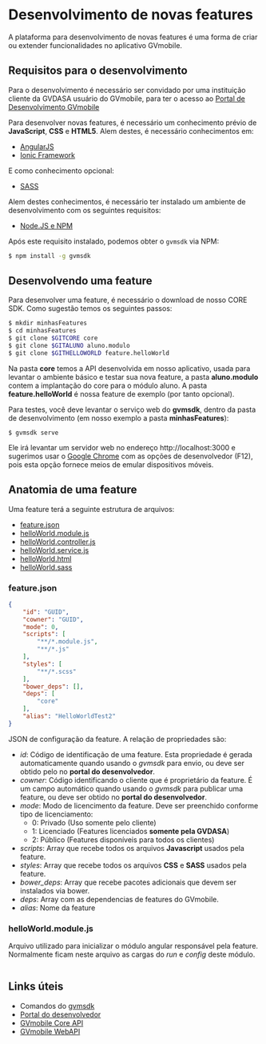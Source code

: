 # Desenvolvimento de novas features

A plataforma para desenvolvimento de novas features é uma forma de criar ou extender funcionalidades no aplicativo GVmobile.

## Requisitos para o desenvolvimento

Para o desenvolvimento é necessário ser convidado por uma instituição cliente da GVDASA usuário do GVmobile, para ter o acesso ao [Portal de Desenvolvimento GVmobile](https://painel.gvmobile.net.br/)

Para desenvolver novas features, é necessário um conhecimento prévio de **JavaScript**, **CSS** e **HTML5**. Alem destes, é necessário conhecimentos em:

* [AngularJS](https://angularjs.org/)
* [Ionic Framework](http://ionicframework.com/)

E como conhecimento opcional:

* [SASS](http://sass-lang.com/)

Alem destes conhecimentos, é necessário ter instalado um ambiente de desenvolvimento com os seguintes requisitos:

* [Node.JS e NPM](https://nodejs.org/)

Após este requisito instalado, podemos obter o ```gvmsdk``` via NPM:

```bash
$ npm install -g gvmsdk
```

## Desenvolvendo uma feature

Para desenvolver uma feature, é necessário o download de nosso CORE SDK. Como sugestão temos os seguintes passos:

```bash
$ mkdir minhasFeatures
$ cd minhasFeatures
$ git clone $GITCORE core
$ git clone $GITALUNO aluno.modulo
$ git clone $GITHELLOWORLD feature.helloWorld
```

Na pasta **core** temos a API desenvolvida em nosso aplicativo, usada para levantar o ambiente básico e testar sua nova feature, a pasta **aluno.modulo** contem a implantação do core para o módulo aluno. A pasta **feature.helloWorld** é nossa feature de exemplo (por tanto opcional).

Para testes, você deve levantar o serviço web do **gvmsdk**, dentro da pasta de desenvolvimento (em nosso exemplo a pasta **minhasFeatures**):

```
$ gvmsdk serve
```

Ele irá levantar um servidor web no endereço http://localhost:3000 e sugerimos usar o [Google Chrome](https://www.google.com/chrome/) com as opções de desenvolvedor (F12), pois esta opção fornece meios de emular dispositivos móveis.

## Anatomia de uma feature

Uma feature terá a seguinte estrutura de arquivos:

* [feature.json]()
* [helloWorld.module.js]()
* [helloWorld.controller.js]()
* [helloWorld.service.js]()
* [helloWorld.html]()
* [helloWorld.sass]()

### feature.json

```json
{
    "id": "GUID",
    "cowner": "GUID",
    "mode": 0,
    "scripts": [
        "**/*.module.js",
        "**/*.js"
    ],
    "styles": [
        "**/*.scss"
    ],
    "bower_deps": [],
    "deps": [
        "core"
    ],
    "alias": "HelloWorldTest2"
}
```

JSON de configuração da feature. A relação de propriedades são:

* *id*: Código de identificação de uma feature. Esta propriedade é gerada automaticamente quando usando o *gvmsdk* para envio, ou deve ser obtido pelo no **portal do desenvolvedor**.
* *cowner*: Código identificando o cliente que é proprietário da feature. É um campo automático quando usando o *gvmsdk* para publicar uma feature, ou deve ser obtido no **portal do desenvolvedor**.
* *mode*: Modo de licencimento da feature. Deve ser preenchido conforme tipo de licenciamento:
	* 0: Privado (Uso somente pelo cliente)
	* 1: Licenciado (Features licenciados **somente pela GVDASA**)
	* 2: Público (Features disponíveis para todos os clientes)
* *scripts*: Array que recebe todos os arquivos **Javascript** usados pela feature.
* *styles*: Array que recebe todos os arquivos **CSS** e **SASS** usados pela feature.
* *bower_deps*: Array que recebe pacotes adicionais que devem ser instalados via bower.
* *deps*: Array com as dependencias de features do GVmobile.
* *alias*: Nome da feature

### helloWorld.module.js

Arquivo utilizado para inicializar o módulo angular responsável pela feature. Normalmente ficam neste arquivo as cargas do *run* e *config* deste módulo.

```javascript

```

## Links úteis

* Comandos do [gvmsdk](#)
* [Portal do desenvolvedor](#)
* [GVmobile Core API](#)
* [GVmobile WebAPI](#)
